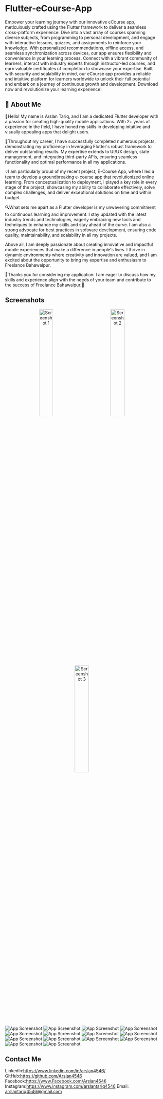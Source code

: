 
# Flutter-eCourse-App

Empower your learning journey with our innovative eCourse app, meticulously crafted using the Flutter framework to deliver a seamless cross-platform experience. Dive into a vast array of courses spanning diverse subjects, from programming to personal development, and engage with interactive lessons, quizzes, and assignments to reinforce your knowledge. With personalized recommendations, offline access, and seamless synchronization across devices, our app ensures flexibility and convenience in your learning process. Connect with a vibrant community of learners, interact with industry experts through instructor-led courses, and earn valuable certificates of completion to showcase your expertise. Built with security and scalability in mind, our eCourse app provides a reliable and intuitive platform for learners worldwide to unlock their full potential and embark on a journey of continuous growth and development. Download now and revolutionize your learning experience!

## 🚀 About Me

👋Hello! My name is Arslan Tariq, and I am a dedicated Flutter developer with a passion for creating high-quality mobile applications. With 2+ years of experience in the field, I have honed my skills in developing intuitive and visually appealing apps that delight users.

🚀Throughout my career, I have successfully completed numerous projects, demonstrating my proficiency in leveraging Flutter's robust framework to deliver outstanding results. My expertise extends to UI/UX design, state management, and integrating third-party APIs, ensuring seamless functionality and optimal performance in all my applications.

💡I am particularly proud of my recent project, E-Course App, where I led a team to develop a groundbreaking e-course app that revolutionized online learning. From conceptualization to deployment, I played a key role in every stage of the project, showcasing my ability to collaborate effectively, solve complex challenges, and deliver exceptional solutions on time and within budget.

🔍What sets me apart as a Flutter developer is my unwavering commitment to continuous learning and improvement. I stay updated with the latest industry trends and technologies, eagerly embracing new tools and techniques to enhance my skills and stay ahead of the curve. I am also a strong advocate for best practices in software development, ensuring code quality, maintainability, and scalability in all my projects.

Above all, I am deeply passionate about creating innovative and impactful mobile experiences that make a difference in people's lives. I thrive in dynamic environments where creativity and innovation are valued, and I am excited about the opportunity to bring my expertise and enthusiasm to Freelance Bahawalpur.

🙏Thanks you for considering my application. I am eager to discuss how my skills and experience align with the needs of your team and contribute to the success of Freelance Bahawalpur.🌟

## Screenshots
<p align="center">
  <img src="https://github.com/Arslan4546/Flutter-eCourse-App/blob/main/assets/screen%20shots/ss1.png" alt="Screenshot 1" width="30%" style="margin: 0 40px;"/>
  <img src="https://github.com/Arslan4546/Flutter-eCourse-App/blob/main/assets/screen%20shots/ss2.png" alt="Screenshot 2" width="30%" style="margin: 0 40px;"/>
  <img src="https://github.com/Arslan4546/Flutter-eCourse-App/blob/main/assets/screen%20shots/ss3.png" alt="Screenshot 3" width="30%" style="margin: 0 40px;"/>
</p>

![App Screenshot](https://github.com/Arslan4546/Flutter-eCourse-App/blob/main/assets/screen%20shots/ss1.png)
![App Screenshot](https://github.com/Arslan4546/Flutter-eCourse-App/blob/main/assets/screen%20shots/ss2.png)
![App Screenshot](https://github.com/Arslan4546/Flutter-eCourse-App/blob/main/assets/screen%20shots/ss3.png)
![App Screenshot](https://github.com/Arslan4546/Flutter-eCourse-App/blob/main/assets/screen%20shots/ss4.png)
![App Screenshot](https://github.com/Arslan4546/Flutter-eCourse-App/blob/main/assets/screen%20shots/ss5.png)
![App Screenshot](https://github.com/Arslan4546/Flutter-eCourse-App/blob/main/assets/screen%20shots/ss6.png)
![App Screenshot](https://github.com/Arslan4546/Flutter-eCourse-App/blob/main/assets/screen%20shots/ss7.png)
![App Screenshot](https://github.com/Arslan4546/Flutter-eCourse-App/blob/main/assets/screen%20shots/ss8.png)
![App Screenshot](https://github.com/Arslan4546/Flutter-eCourse-App/blob/main/assets/screen%20shots/ss9.png)
![App Screenshot](https://github.com/Arslan4546/Flutter-eCourse-App/blob/main/assets/screen%20shots/ss10.png)
![App Screenshot](https://github.com/Arslan4546/Flutter-eCourse-App/blob/main/assets/screen%20shots/ss11.png)
![App Screenshot](https://github.com/Arslan4546/Flutter-eCourse-App/blob/main/assets/screen%20shots/ss12.png)
![App Screenshot](https://github.com/Arslan4546/Flutter-eCourse-App/blob/main/assets/screen%20shots/ss13.png)
![App Screenshot](https://github.com/Arslan4546/Flutter-eCourse-App/blob/main/assets/screen%20shots/ss14.png)


## Contact Me

LinkedIn:https://www.linkedin.com/in/arslan4546/
GitHub:https://github.com/Arslan4546
Facebook:https://www.Facebook.com/Arslan4546
Instagram:https://www.instagram.com/arslantariq4546
Email: arslantariq4546@gmail.com
